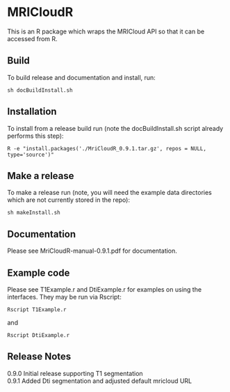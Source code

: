 
# MRICloudR

This is an R package which wraps the MRICloud API so that it can be accessed from R.

## Build

To build release and documentation and install, run:

	sh docBuildInstall.sh

## Installation

To install from a release build run (note the docBuildInstall.sh script already performs this step):

	R -e "install.packages('./MriCloudR_0.9.1.tar.gz', repos = NULL, type='source')"

## Make a release

To make a release run (note, you will need the example data directories which are not currently stored in the repo):

	sh makeInstall.sh	

## Documentation

Please see MriCloudR-manual-0.9.1.pdf for documentation.  

## Example code

Please see T1Example.r and DtiExample.r for examples on using the interfaces.  They may be run via Rscript:

	Rscript T1Example.r

and

	Rscript DtiExample.r 

## Release Notes

0.9.0  Initial release supporting T1 segmentation  
0.9.1  Added Dti segmentation and adjusted default mricloud URL
